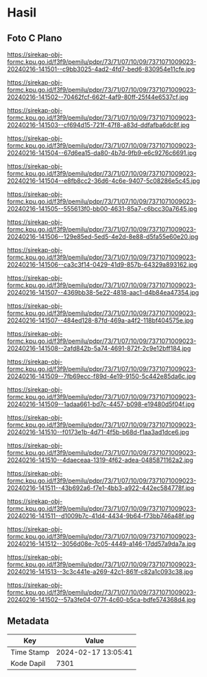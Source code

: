 # Hasil

## Foto C Plano

https://sirekap-obj-formc.kpu.go.id/f3f9/pemilu/pdpr/73/71/07/10/09/7371071009023-20240216-141501--c9bb3025-4ad2-4fd7-bed6-830954e11cfe.jpg

https://sirekap-obj-formc.kpu.go.id/f3f9/pemilu/pdpr/73/71/07/10/09/7371071009023-20240216-141502--70462fcf-662f-4af9-80ff-25f44e6537cf.jpg

https://sirekap-obj-formc.kpu.go.id/f3f9/pemilu/pdpr/73/71/07/10/09/7371071009023-20240216-141503--cf694d15-721f-47f8-a83d-ddfafba6dc8f.jpg

https://sirekap-obj-formc.kpu.go.id/f3f9/pemilu/pdpr/73/71/07/10/09/7371071009023-20240216-141504--67d6ea15-da80-4b7d-9fb9-e6c9276c6691.jpg

https://sirekap-obj-formc.kpu.go.id/f3f9/pemilu/pdpr/73/71/07/10/09/7371071009023-20240216-141504--e8fb8cc2-36d6-4c6e-9407-5c08286e5c45.jpg

https://sirekap-obj-formc.kpu.go.id/f3f9/pemilu/pdpr/73/71/07/10/09/7371071009023-20240216-141505--555613f0-bb00-4631-85a7-c6bcc30a7645.jpg

https://sirekap-obj-formc.kpu.go.id/f3f9/pemilu/pdpr/73/71/07/10/09/7371071009023-20240216-141506--129e85ed-5ed5-4e2d-8e88-d5fa55e60e20.jpg

https://sirekap-obj-formc.kpu.go.id/f3f9/pemilu/pdpr/73/71/07/10/09/7371071009023-20240216-141506--ca3c3f14-0429-41d9-857b-64329a893162.jpg

https://sirekap-obj-formc.kpu.go.id/f3f9/pemilu/pdpr/73/71/07/10/09/7371071009023-20240216-141507--4369bb38-5e22-4818-aac1-d4b84ea47354.jpg

https://sirekap-obj-formc.kpu.go.id/f3f9/pemilu/pdpr/73/71/07/10/09/7371071009023-20240216-141507--484ed128-87fd-469a-a4f2-118bf404575e.jpg

https://sirekap-obj-formc.kpu.go.id/f3f9/pemilu/pdpr/73/71/07/10/09/7371071009023-20240216-141508--2afd842b-5a74-4691-872f-2c9e12bff184.jpg

https://sirekap-obj-formc.kpu.go.id/f3f9/pemilu/pdpr/73/71/07/10/09/7371071009023-20240216-141509--7fb69ecc-f89d-4e19-9150-5c442e85da6c.jpg

https://sirekap-obj-formc.kpu.go.id/f3f9/pemilu/pdpr/73/71/07/10/09/7371071009023-20240216-141509--1adaa661-bd7c-4457-b098-e19480d5f04f.jpg

https://sirekap-obj-formc.kpu.go.id/f3f9/pemilu/pdpr/73/71/07/10/09/7371071009023-20240216-141510--f0173e1b-4d71-4f5b-b68d-f1aa3ad1dce6.jpg

https://sirekap-obj-formc.kpu.go.id/f3f9/pemilu/pdpr/73/71/07/10/09/7371071009023-20240216-141510--4daeceaa-1319-4f62-adea-0485871162a2.jpg

https://sirekap-obj-formc.kpu.go.id/f3f9/pemilu/pdpr/73/71/07/10/09/7371071009023-20240216-141511--43b692a6-f7e1-4bb3-a922-442ec584778f.jpg

https://sirekap-obj-formc.kpu.go.id/f3f9/pemilu/pdpr/73/71/07/10/09/7371071009023-20240216-141511--d1009b7c-41d4-4434-9b64-f73bb746a48f.jpg

https://sirekap-obj-formc.kpu.go.id/f3f9/pemilu/pdpr/73/71/07/10/09/7371071009023-20240216-141512--3056d08e-7c05-4449-a146-17dd57a9da7a.jpg

https://sirekap-obj-formc.kpu.go.id/f3f9/pemilu/pdpr/73/71/07/10/09/7371071009023-20240216-141513--3c3c441e-a269-42c1-861f-c82a1c093c38.jpg

https://sirekap-obj-formc.kpu.go.id/f3f9/pemilu/pdpr/73/71/07/10/09/7371071009023-20240216-141502--57a3fe04-077f-4c60-b5ca-bdfe574368d4.jpg


## Metadata

| Key        | Value               |
| ---------- | ------------------- |
| Time Stamp | 2024-02-17 13:05:41 |
| Kode Dapil | 7301                |




